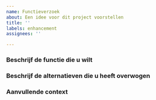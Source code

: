 ```yaml
---
name: Functieverzoek
about: Een idee voor dit project voorstellen
title: ''
labels: enhancement
assignees: ''

---
```


### Beschrijf de functie die u wilt
<!-- Een duidelijke en beknopte beschrijving van wat u wilt dat er gebeurt.-->

### Beschrijf de alternatieven die u heeft overwogen
<!-- Een duidelijke en beknopte beschrijving van eventuele alternatieve oplossingen of functies die u hebt overwogen.-->

### Aanvullende context
<!-- Voeg hier andere context of schermafbeeldingen over het functieverzoek toe.-->
